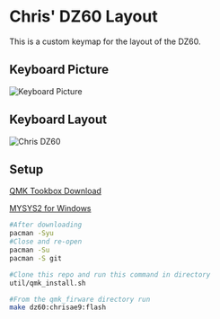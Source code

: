 # Chris' DZ60 Layout

This is a custom keymap for the layout of the DZ60.

## Keyboard Picture

![Keyboard Picture](https://i.imgur.com/AKDKAXN.png)

## Keyboard Layout

![Chris DZ60](https://i.imgur.com/Z8XDwiI.png)

## Setup

[QMK Tookbox Download](https://github.com/qmk/qmk_toolbox/releases/tag/0.0.13)

[MYSYS2 for Windows](http://www.msys2.org/)

``` bash
#After downloading
pacman -Syu
#Close and re-open
pacman -Su
pacman -S git

#Clone this repo and run this command in directory
util/qmk_install.sh
```

``` bash
#From the qmk_firware directory run
make dz60:chrisae9:flash
```
